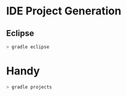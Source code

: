 # IDE Project Generation #
## Eclipse ##
```bash
> gradle eclipse
```

# Handy #
```bash
> gradle projects
```
